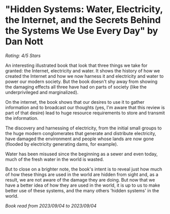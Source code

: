 # "Hidden Systems: Water, Electricity, the Internet, and the Secrets Behind the Systems We Use Every Day" by Dan Nott

*Rating: 4/5 Stars*

An interesting illustrated book that look that three things we take for granted: the Internet, electricity and water. It shows the history of how we created the Internet and how we now harness it and electricity and water to power our modern society. But the book doesn't shy away from showing the damaging effects all three have had on parts of society (like the underprivileged and marginalized).

On the internet, the book shows that our desires to use it to gather information and to broadcast our thoughts (yes, I'm aware that this review is part of that desire) lead to huge resource requirements to store and transmit the information.

The discovery and harnessing of electricity, from the initial small groups to the huge modern conglomerates that generate and distribute electricity, have damaged the environment and people whose lands are now gone (flooded by electricity generating dams, for example).

Water has been misused since the beginning as a sewer and even today, much of the fresh water in the world is wasted.

But to close on a brighter note, the book's intent is to reveal just how much of how these things are used in the world are hidden from sight and, as a result, we are not aware of the damage they are doing. But now that we have a better idea of how they are used in the world, it is up to us to make better use of these systems, and the many others 'hidden systems' in the world.

*Book read from 2023/09/04 to 2023/09/04*
